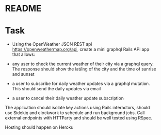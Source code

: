# README

# Task

* Using the OpenWeather JSON REST api https://openweathermap.org/api, create a mini graphql Rails API app that allows:

* any user to check the current weather of their city via a graphql query. The response should show the lat/lng of the city and the time of sunrise and sunset

* a user to subscribe for daily weather updates via a graphql mutation. This should send the daily updates via email

* a user to cancel their daily weather update subscription

The application should isolate key actions using Rails interactors, should use Sidekiq and clockwork to schedule and run background jobs. Call external endpoints with HTTParty and should be well tested using RSpec.

Hosting should happen on Heroku
